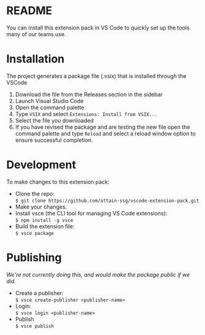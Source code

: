 # README
You can install this extension pack in VS Code to quickly set up the tools many of our teams use.

# Installation 
The project generates a package file (.vsix) that is installed through the VSCode
1. Download the file from the Releases section in the sidebar
2. Launch Visual Studio Code
3. Open the command palette
4. Type `VSIX` and select `Extensions: Install from VSIX...`
5. Select the file you downloaded
6. If you have revised the package and are testing the new file open the command palette and type `Reload` and select a reload window option to ensure successful completion.

# Development
To make changes to this extension pack:

- Clone the repo: <br>`$ git clone https://github.com/attain-ssg/vscode-extension-pack.git`
- Make your changes.
- Install vsce (the CLI tool for managing VS Code extensions): <br> `$ npm install -g vsce`
- Build the extension file: <br>`$ vsce package`

# Publishing
_We're not currently doing this, and would make the package public if we did._

- Create a publisher: <br>`$ vsce create-publisher <publisher-name>`
- Login: <br>`$ vsce login <publisher-name>`
- Publish <br>`$ vsce publish`

